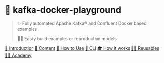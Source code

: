 
# 🐳 kafka-docker-playground

> ✨ Fully automated Apache Kafka® and Confluent Docker based examples 
>
> 👷‍♂️ Easily build examples or reproduction models

[🐳 Introduction](/introduction.md)
[👾 Content](/content.md)
[🚀 How to Use](/how-to-use.md)
[🧠 CLI](/cli.md)
[🎓 How it works](/how-it-works.md)
[👷‍♂️ Reusables](/reusables.md)
[🧑‍🎓 Academy](/examples.md)